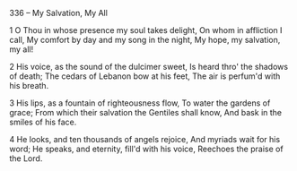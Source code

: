336 – My Salvation, My All


1
O Thou in whose presence my soul takes delight,
On whom in affliction I call,
My comfort by day and my song in the night,
My hope, my salvation, my all!

2
His voice, as the sound of the dulcimer sweet,
Is heard thro' the shadows of death;
The cedars of Lebanon bow at his feet,
The air is perfum'd with his breath.

3
His lips, as a fountain of righteousness flow,
To water the gardens of grace;
From which their salvation the Gentiles shall know,
And bask in the smiles of his face.

4
He looks, and ten thousands of angels rejoice,
And myriads wait for his word;
He speaks, and eternity, fill'd with his voice,
Reechoes the praise of the Lord.
